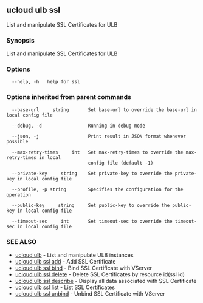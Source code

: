 ## ucloud ulb ssl

List and manipulate SSL Certificates for ULB

### Synopsis

List and manipulate SSL Certificates for ULB

### Options

```
  --help, -h   help for ssl 

```

### Options inherited from parent commands

```
  --base-url     string       Set base-url to override the base-url in local config file 

  --debug, -d                 Running in debug mode 

  --json, -j                  Print result in JSON format whenever possible 

  --max-retry-times     int   Set max-retry-times to override the max-retry-times in local
                              config file (default -1) 

  --private-key     string    Set private-key to override the private-key in local config file 

  --profile, -p string        Specifies the configuration for the operation 

  --public-key     string     Set public-key to override the public-key in local config file 

  --timeout-sec     int       Set timeout-sec to override the timeout-sec in local config file 

```

### SEE ALSO

* [ucloud ulb](cli/cmd/ucloud/ulb)	 - List and manipulate ULB instances
* [ucloud ulb ssl add](cli/cmd/ucloud/ulb/ssl/add)	 - Add SSL Certificate
* [ucloud ulb ssl bind](cli/cmd/ucloud/ulb/ssl/bind)	 - Bind SSL Certificate with VServer
* [ucloud ulb ssl delete](cli/cmd/ucloud/ulb/ssl/delete)	 - Delete SSL Certificates by resource id(ssl id)
* [ucloud ulb ssl describe](cli/cmd/ucloud/ulb/ssl/describe)	 - Display all data associated with SSL Certificate
* [ucloud ulb ssl list](cli/cmd/ucloud/ulb/ssl/list)	 - List SSL Certificates
* [ucloud ulb ssl unbind](cli/cmd/ucloud/ulb/ssl/unbind)	 - Unbind SSL Certificate with VServer

